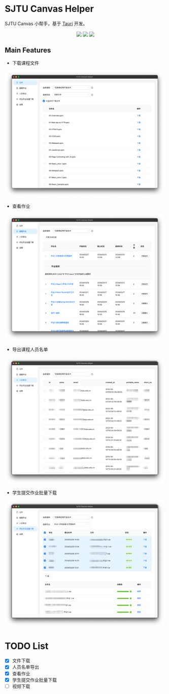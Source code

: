 # SJTU Canvas Helper

SJTU Canvas 小帮手，基于 [Tauri](https://tauri.app/) 开发。

<div align="center">
  <img align="center" src="https://img.shields.io/badge/rust-1.75-blue" alt="">
  <img align="center" src="https://img.shields.io/github/stars/Okabe-Rintarou-0/SJTU-Canvas-Helper" /> 
  <img align="center" src="https://img.shields.io/github/v/release/Okabe-Rintarou-0/SJTU-Canvas-Helper?include_prereleases" /> 
  <img align="center" src="https://img.shields.io/github/downloads/Okabe-Rintarou-0/SJTU-Canvas-Helper/total" />
</div>

## Main Features
+ 下载课程文件

![](download_course_files.png)

+ 查看作业

![](assignments.png)

+ 导出课程人员名单

![](export_users.png)

+ 学生提交作业批量下载

![](<submissions.png>)

# TODO List

+ [x] 文件下载
+ [x] 人员名单导出
+ [x] 查看作业
+ [x] 学生提交作业批量下载
+ [ ] 视频下载
